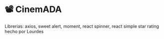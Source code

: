 # 📽️ CinemADA
Librerias: axios, sweet alert, moment, react spinner, react simple star rating
hecho por Lourdes